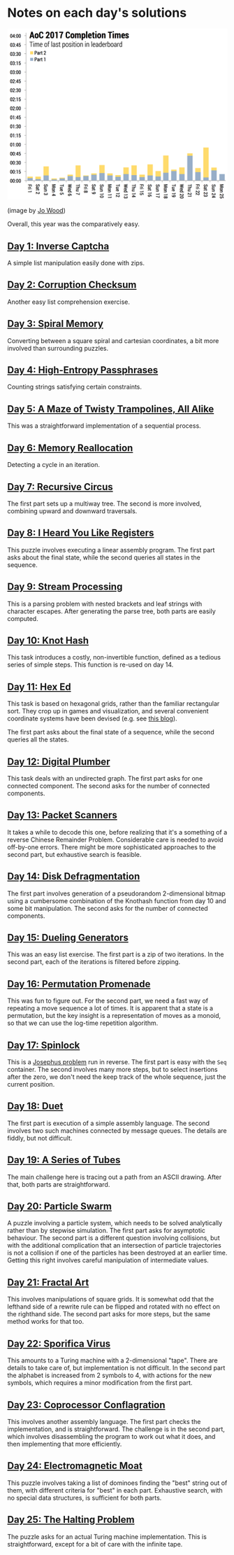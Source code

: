 # Notes on each day's solutions

![Completion times 2017](https://raw.githubusercontent.com/jwoLondon/adventOfCode/master/images/completionTimes2017.png)

(image by [Jo Wood](https://github.com/jwoLondon))

Overall, this year was the comparatively easy.

## [Day 1: Inverse Captcha](https://adventofcode.com/2017/day/1)

A simple list manipulation easily done with zips.

## [Day 2: Corruption Checksum](https://adventofcode.com/2017/day/2)

Another easy list comprehension exercise.

## [Day 3: Spiral Memory](https://adventofcode.com/2017/day/3)

Converting between a square spiral and cartesian coordinates, a bit more
involved than surrounding puzzles.

## [Day 4: High-Entropy Passphrases](https://adventofcode.com/2017/day/4)

Counting strings satisfying certain constraints.

## [Day 5: A Maze of Twisty Trampolines, All Alike](https://adventofcode.com/2017/day/5)

This was a straightforward implementation of a sequential process.

## [Day 6: Memory Reallocation](https://adventofcode.com/2017/day/6)

Detecting a cycle in an iteration.

## [Day 7: Recursive Circus](https://adventofcode.com/2017/day/7)

The first part sets up a multiway tree.  The second is more involved,
combining upward and downward traversals.

## [Day 8: I Heard You Like Registers](https://adventofcode.com/2017/day/8)

This puzzle involves executing a linear assembly program.  The first
part asks about the final state, while the second queries all states
in the sequence.

## [Day 9: Stream Processing](https://adventofcode.com/2017/day/9)

This is a parsing problem with nested brackets and leaf strings with
character escapes.  After generating the parse tree, both parts are
easily computed.

## [Day 10: Knot Hash](https://adventofcode.com/2017/day/10)

This task introduces a costly, non-invertible function, defined as a
tedious series of simple steps.  This function is re-used on day 14.

## [Day 11: Hex Ed](https://adventofcode.com/2017/day/11)

This task is based on hexagonal grids, rather than the familiar
rectangular sort.  They crop up in games and visualization, and
several convenient coordinate systems have been devised (e.g. see
[this blog](https://www.redblobgames.com/grids/hexagons/)).

The first part asks about the final state of a sequence, while the
second queries all the states.

## [Day 12: Digital Plumber](https://adventofcode.com/2017/day/12)

This task deals with an undirected graph.  The first part asks for one
connected component.  The second asks for the number of connected components.

## [Day 13: Packet Scanners](https://adventofcode.com/2017/day/13)

It takes a while to decode this one, before realizing that it's a
something of a reverse Chinese Remainder Problem.  Considerable care is
needed to avoid off-by-one errors.  There might be more sophisticated
approaches to the second part, but exhaustive search is feasible.

## [Day 14: Disk Defragmentation](https://adventofcode.com/2017/day/14)

The first part involves generation of a pseudorandom 2-dimensional bitmap
using a cumbersome combination of the Knothash function from day 10 and
some bit manipulation.  The second asks for the number of connected
components.

## [Day 15: Dueling Generators](https://adventofcode.com/2017/day/15)

This was an easy list exercise.  The first part is a zip of two iterations.
In the second part, each of the iterations is filtered before zipping.

## [Day 16: Permutation Promenade](https://adventofcode.com/2017/day/16)

This was fun to figure out.  For the second part, we need a fast way of
repeating a move sequence a lot of times.  It is apparent that a state
is a permutation, but the key insight is a representation of moves as
a monoid, so that we can use the log-time repetition algorithm.

## [Day 17: Spinlock](https://adventofcode.com/2017/day/17)

This is a [Josephus
problem](https://en.wikipedia.org/wiki/Josephus_problem) run in reverse.
The first part is easy with the `Seq` container.  The second involves
many more steps, but to select insertions after the zero, we don't need
the keep track of the whole sequence, just the current position.

## [Day 18: Duet](https://adventofcode.com/2017/day/18)

The first part is execution of a simple assembly language.  The second
involves two such machines connected by message queues.  The details
are fiddly, but not difficult.

## [Day 19: A Series of Tubes](https://adventofcode.com/2017/day/19)

The main challenge here is tracing out a path from an ASCII drawing.
After that, both parts are straightforward.

## [Day 20: Particle Swarm](https://adventofcode.com/2017/day/20)

A puzzle involving a particle system, which needs to be solved
analytically rather than by stepwise simulation.  The first part asks for
asymptotic behaviour.  The second part is a different question involving
collisions, but with the additional complication that an intersection
of particle trajectories is not a collision if one of the particles has
been destroyed at an earlier time.  Getting this right involves careful
manipulation of intermediate values.

## [Day 21: Fractal Art](https://adventofcode.com/2017/day/18)

This involves manipulations of square grids.  It is somewhat odd that
the lefthand side of a rewrite rule can be flipped and rotated with no
effect on the righthand side.  The second part asks for more steps, but
the same method works for that too.

## [Day 22: Sporifica Virus](https://adventofcode.com/2017/day/22)

This amounts to a Turing machine with a 2-dimensional "tape".  There are
details to take care of, but implementation is not difficult.  In the
second part the alphabet is increased from 2 symbols to 4, with actions
for the new symbols, which requires a minor modification from the
first part.

## [Day 23: Coprocessor Conflagration](https://adventofcode.com/2017/day/23)

This involves another assembly language.  The first part checks the
implementation, and is straightforward.  The challenge is in the second
part, which involves disassembling the program to work out what it does,
and then implementing that more efficiently.

## [Day 24: Electromagnetic Moat](https://adventofcode.com/2017/day/24)

This puzzle involves taking a list of dominoes finding the "best" string
out of them, with different criteria for "best" in each part.  Exhaustive
search, with no special data structures, is sufficient for both parts.

## [Day 25: The Halting Problem](https://adventofcode.com/2017/day/25)

The puzzle asks for an actual Turing machine implementation.  This is
straightforward, except for a bit of care with the infinite tape.
